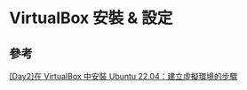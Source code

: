# VirtualBox 安裝 & 設定

## 參考
[[Day2]在 VirtualBox 中安裝 Ubuntu 22.04：建立虛擬環境的步驟](https://ithelp.ithome.com.tw/articles/10314329)
